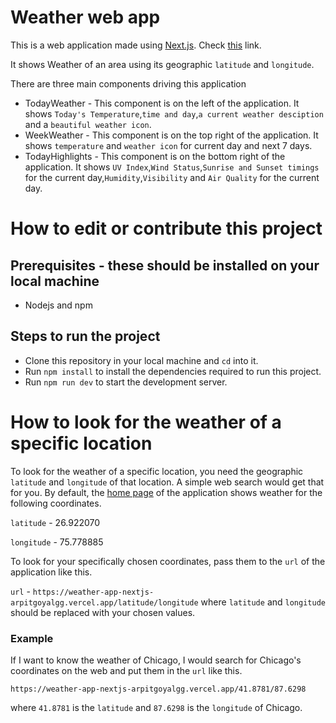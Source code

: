 # Weather web app

This is a web application made using [Next.js](https://nextjs.org/). Check [this](https://weather-app-nextjs-arpitgoyalgg.vercel.app/) link.

It shows Weather of an area using its geographic `latitude` and `longitude`. 

There are three main components driving this application

- TodayWeather - This component is on the left of the application. It shows `Today's Temperature`,`time and day`,`a current weather desciption` and a `beautiful weather icon`.
- WeekWeather - This component is on the top right of the application. It shows `temperature` and `weather icon` for current day and next 7 days.
- TodayHighlights - This component is on the bottom right of the application. It shows `UV Index`,`Wind Status`,`Sunrise and Sunset timings` for the current day,`Humidity`,`Visibility` and `Air Quality` for the current day.

# How to edit or contribute this project

## Prerequisites - these should be installed on your local machine

- Nodejs and npm

## Steps to run the project
- Clone this repository in your local machine and `cd` into it.
- Run `npm install` to install the dependencies required to run this project.
- Run `npm run dev` to start the development server.

# How to look for the weather of a specific location
To look for the weather of a specific location, you need the geographic `latitude` and `longitude` of that location. A simple web search would get that for you. By default, the [home page](https://weather-app-nextjs-arpitgoyalgg.vercel.app/) of the application shows weather for the following coordinates.

`latitude` - 26.922070


`longitude` - 75.778885

To look for your specifically chosen coordinates, pass them to the `url` of the application like this.

`url` - `https://weather-app-nextjs-arpitgoyalgg.vercel.app/latitude/longitude`
where `latitude` and `longitude` should be replaced with your chosen values.

### Example

If I want to know the weather of Chicago, I would search for Chicago's coordinates on the web and put them in the `url` like this.

`https://weather-app-nextjs-arpitgoyalgg.vercel.app/41.8781/87.6298`

where `41.8781` is the `latitude` and  `87.6298` is the `longitude` of Chicago.
